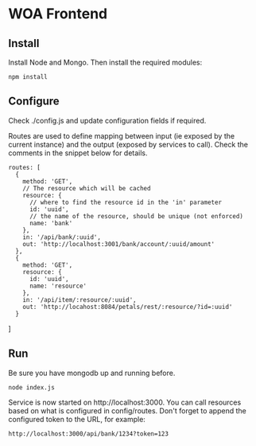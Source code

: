 # WOA Frontend

## Install

Install Node and Mongo. Then install the required modules:

    npm install

## Configure

Check ./config.js and update configuration fields if required.

Routes are used to define mapping between input (ie exposed by the current instance) and the output (exposed by services to call).
Check the comments in the snippet below for details.

    routes: [
      {
        method: 'GET',
        // The resource which will be cached
        resource: {
          // where to find the resource id in the 'in' parameter
          id: 'uuid',
          // the name of the resource, should be unique (not enforced)
          name: 'bank'
        },
        in: '/api/bank/:uuid',
        out: 'http://localhost:3001/bank/account/:uuid/amount'
      },
      {
        method: 'GET',
        resource: {
          id: 'uuid',
          name: 'resource'
        },
        in: '/api/item/:resource/:uuid',
        out: 'http://locahost:8084/petals/rest/:resource/?id=:uuid'
      }
]

## Run

Be sure you have mongodb up and running before.

    node index.js

Service is now started on http://localhost:3000. You can call resources based on what is configured in config/routes.
Don't forget to append the configured token to the URL, for example:

    http://localhost:3000/api/bank/1234?token=123

